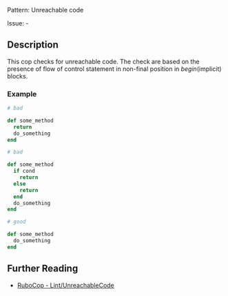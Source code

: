 Pattern: Unreachable code

Issue: -

## Description

This cop checks for unreachable code. The check are based on the presence of flow of control statement in non-final position in *begin*(implicit) blocks.

### Example

```ruby
# bad

def some_method
  return
  do_something
end

# bad

def some_method
  if cond
    return
  else
    return
  end
  do_something
end
```
```ruby
# good

def some_method
  do_something
end
```

## Further Reading

* [RuboCop - Lint/UnreachableCode](https://rubocop.readthedocs.io/en/latest/cops_lint/#lintunreachablecode)
